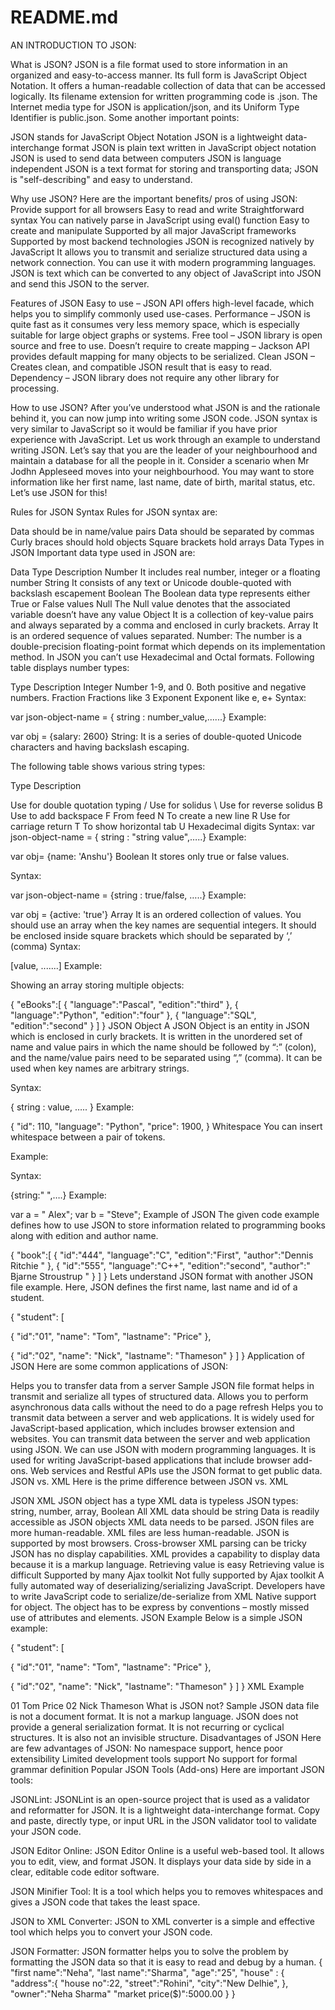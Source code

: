 # README.md
AN INTRODUCTION TO JSON:

What is JSON? JSON is a file format used to store information in an organized and easy-to-access manner. Its full form is JavaScript Object Notation. It offers a human-readable collection of data that can be accessed logically. Its filename extension for written programming code is .json. The Internet media type for JSON is application/json, and its Uniform Type Identifier is public.json. Some another important points:

JSON stands for JavaScript Object Notation JSON is a lightweight data-interchange format JSON is plain text written in JavaScript object notation JSON is used to send data between computers JSON is language independent JSON is a text format for storing and transporting data; JSON is "self-describing" and easy to understand.

Why use JSON? Here are the important benefits/ pros of using JSON: Provide support for all browsers Easy to read and write Straightforward syntax You can natively parse in JavaScript using eval() function Easy to create and manipulate Supported by all major JavaScript frameworks Supported by most backend technologies JSON is recognized natively by JavaScript It allows you to transmit and serialize structured data using a network connection. You can use it with modern programming languages. JSON is text which can be converted to any object of JavaScript into JSON and send this JSON to the server.

Features of JSON Easy to use – JSON API offers high-level facade, which helps you to simplify commonly used use-cases. Performance – JSON is quite fast as it consumes very less memory space, which is especially suitable for large object graphs or systems. Free tool – JSON library is open source and free to use. Doesn’t require to create mapping – Jackson API provides default mapping for many objects to be serialized. Clean JSON – Creates clean, and compatible JSON result that is easy to read. Dependency – JSON library does not require any other library for processing.

How to use JSON? After you’ve understood what JSON is and the rationale behind it, you can now jump into writing some JSON code. JSON syntax is very similar to JavaScript so it would be familiar if you have prior experience with JavaScript. Let us work through an example to understand writing JSON. Let’s say that you are the leader of your neighbourhood and maintain a database for all the people in it. Consider a scenario when Mr Jodhn Appleseed moves into your neighbourhood. You may want to store information like her first name, last name, date of birth, marital status, etc. Let’s use JSON for this!

Rules for JSON Syntax Rules for JSON syntax are:

Data should be in name/value pairs Data should be separated by commas Curly braces should hold objects Square brackets hold arrays Data Types in JSON Important data type used in JSON are:

Data Type Description Number It includes real number, integer or a floating number String It consists of any text or Unicode double-quoted with backslash escapement Boolean The Boolean data type represents either True or False values Null The Null value denotes that the associated variable doesn’t have any value Object It is a collection of key-value pairs and always separated by a comma and enclosed in curly brackets. Array It is an ordered sequence of values separated. Number: The number is a double-precision floating-point format which depends on its implementation method. In JSON you can’t use Hexadecimal and Octal formats. Following table displays number types:

Type Description Integer Number 1-9, and 0. Both positive and negative numbers. Fraction Fractions like 3 Exponent Exponent like e, e+ Syntax:

var json-object-name = { string : number_value,......} Example:

var obj = {salary: 2600} String: It is a series of double-quoted Unicode characters and having backslash escaping.

The following table shows various string types:

Type Description

Use for double quotation typing / Use for solidus \ Use for reverse solidus B Use to add backspace F From feed N To create a new line R Use for carriage return T To show horizontal tab U Hexadecimal digits Syntax:
var json-object-name = { string : "string value",…..} Example:

var obj= {name: 'Anshu'} Boolean It stores only true or false values.

Syntax:

var json-object-name = {string : true/false, …..} Example:

var obj = {active: 'true'} Array It is an ordered collection of values. You should use an array when the key names are sequential integers. It should be enclosed inside square brackets which should be separated by ‘,’ (comma) Syntax:

[value, .......] Example:

Showing an array storing multiple objects:

{ "eBooks":[ { "language":"Pascal", "edition":"third" }, { "language":"Python", "edition":"four" }, { "language":"SQL", "edition":"second" } ] } JSON Object A JSON Object is an entity in JSON which is enclosed in curly brackets. It is written in the unordered set of name and value pairs in which the name should be followed by “:” (colon), and the name/value pairs need to be separated using “,” (comma). It can be used when key names are arbitrary strings.

Syntax:

{ string : value, ….. } Example:

{ "id": 110, "language": "Python", "price": 1900, } Whitespace You can insert whitespace between a pair of tokens.

Example:

Syntax:

{string:" ",….} Example:

var a = " Alex"; var b = "Steve"; Example of JSON The given code example defines how to use JSON to store information related to programming books along with edition and author name.

{ "book":[ { "id":"444", "language":"C", "edition":"First", "author":"Dennis Ritchie " }, { "id":"555", "language":"C++", "edition":"second", "author":" Bjarne Stroustrup " } ] }
Lets understand JSON format with another JSON file example. Here, JSON defines the first name, last name and id of a student.

{ "student": [

 { 
    "id":"01", 
    "name": "Tom", 
    "lastname": "Price" 
 }, 

 { 
    "id":"02", 
    "name": "Nick", 
    "lastname": "Thameson" 
 } 
]
} Application of JSON Here are some common applications of JSON:

Helps you to transfer data from a server Sample JSON file format helps in transmit and serialize all types of structured data. Allows you to perform asynchronous data calls without the need to do a page refresh Helps you to transmit data between a server and web applications. It is widely used for JavaScript-based application, which includes browser extension and websites. You can transmit data between the server and web application using JSON. We can use JSON with modern programming languages. It is used for writing JavaScript-based applications that include browser add-ons. Web services and Restful APIs use the JSON format to get public data. JSON vs. XML Here is the prime difference between JSON vs. XML

JSON XML JSON object has a type XML data is typeless JSON types: string, number, array, Boolean All XML data should be string Data is readily accessible as JSON objects XML data needs to be parsed. JSON files are more human-readable. XML files are less human-readable. JSON is supported by most browsers. Cross-browser XML parsing can be tricky JSON has no display capabilities. XML provides a capability to display data because it is a markup language. Retrieving value is easy Retrieving value is difficult Supported by many Ajax toolkit Not fully supported by Ajax toolkit A fully automated way of deserializing/serializing JavaScript. Developers have to write JavaScript code to serialize/de-serialize from XML Native support for object. The object has to be express by conventions – mostly missed use of attributes and elements. JSON Example Below is a simple JSON example:

{ "student": [

 { 
    "id":"01", 
    "name": "Tom", 
    "lastname": "Price" 
 }, 

 { 
    "id":"02", 
    "name": "Nick", 
    "lastname": "Thameson" 
 } 
]
} XML Example

01 Tom Price 02 Nick Thameson What is JSON not? Sample JSON data file is not a document format. It is not a markup language. JSON does not provide a general serialization format. It is not recurring or cyclical structures. It is also not an invisible structure. Disadvantages of JSON Here are few advantages of JSON:
No namespace support, hence poor extensibility Limited development tools support No support for formal grammar definition Popular JSON Tools (Add-ons) Here are important JSON tools:

JSONLint: JSONLint is an open-source project that is used as a validator and reformatter for JSON. It is a lightweight data-interchange format. Copy and paste, directly type, or input URL in the JSON validator tool to validate your JSON code.

JSON Editor Online: JSON Editor Online is a useful web-based tool. It allows you to edit, view, and format JSON. It displays your data side by side in a clear, editable code editor software.

JSON Minifier Tool: It is a tool which helps you to removes whitespaces and gives a JSON code that takes the least space.

JSON to XML Converter: JSON to XML converter is a simple and effective tool which helps you to convert your JSON code.

JSON Formatter: JSON formatter helps you to solve the problem by formatting the JSON data so that it is easy to read and debug by a human. { "first name":"Neha", "last name":"Sharma", "age":"25", "house" : { "address":{ "house no":22, "street":"Rohini", "city":"New Delhie", }, "owner":"Neha Sharma" "market price($)":5000.00 } }
